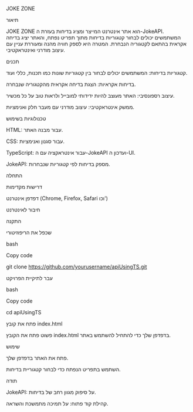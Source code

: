 JOKE ZONE 

תיאור

JOKE ZONE הוא אתר אינטרנט המייצר ומציג בדיחות בעזרת ה-JokeAPI. המשתמשים יכולים לבחור קטגוריות בדיחות מתוך תפריט נפתח, והאתר יציג בדיחה אקראית בהתאם לקטגוריה הנבחרת. המטרה היא לספק חוויה מהנה ומעוררת עניין עם עיצוב מודרני ואינטראקטיבי.


תכנים

קטגוריות בדיחות: המשתמשים יכולים לבחור בין קטגוריות שונות כמו תכנות, כללי ועוד.

בדיחות אקראיות: הצגת בדיחה אקראית מהקטגוריה שנבחרה.

עיצוב רספונסיבי: האתר מעוצב להיות ידידותי למובייל ולראות טוב על כל מכשיר.

ממשק אינטראקטיבי: עיצוב מודרני עם מעבר חלק ואנימציות.

טכנולוגיות בשימוש

HTML: עבור מבנה האתר.

CSS: עבור סגנון ואנימציות.

TypeScript: עבור אינטראקציה עם ה-JokeAPI ועדכון ה-UI.

JokeAPI: מספק בדיחות לפי קטגוריות שנבחרות.

התחלה

דרישות מקדימות

דפדפן אינטרנט (Chrome, Firefox, Safari וכו')

חיבור לאינטרנט

התקנה

שכפל את הריפוזיטורי



bash

Copy code

git clone https://github.com/yourusername/apiUsingTS.git


עבר לתיקיית הפרויקט


bash

Copy code

cd apiUsingTS

פתח את קובץ index.html


פשוט פתח את הקובץ index.html בדפדפן שלך כדי להתחיל להשתמש באתר.


שימוש

פתח את האתר בדפדפן שלך.

השתמש בתפריט הנפתח כדי לבחור קטגוריית בדיחות.


תודה

JokeAPI: על סיפוק מגוון רחב של בדיחות.

קהילת קוד פתוח: על תמיכה מתמשכת והשראה.
